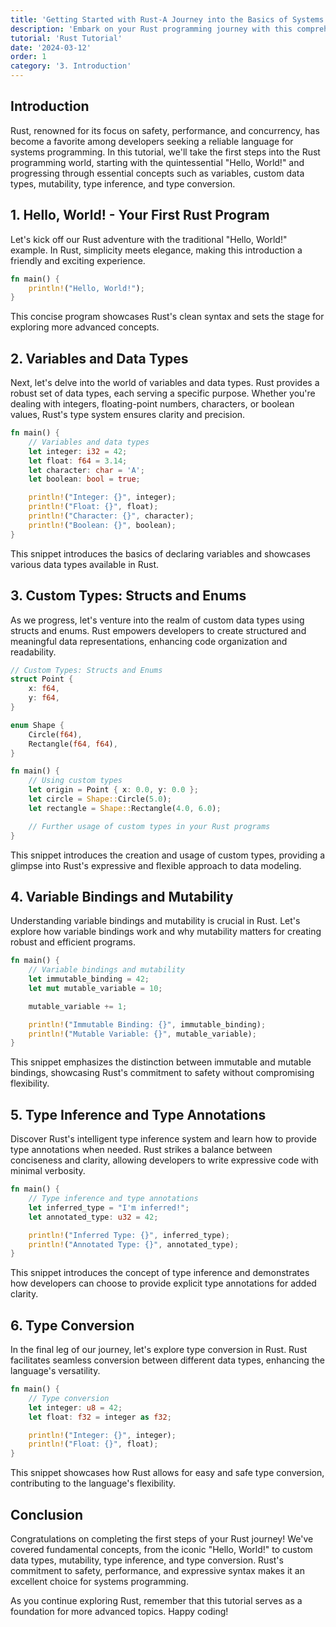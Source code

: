 ```yaml
---
title: 'Getting Started with Rust-A Journey into the Basics of Systems Programming'
description: 'Embark on your Rust programming journey with this comprehensive guide, from "Hello, World!" to custom data types and the intricacies of mutability. Discover the fundamentals of Rust that set it apart as a modern and reliable systems programming language.'
tutorial: 'Rust Tutorial'
date: '2024-03-12'
order: 1
category: '3. Introduction'  
---
```


## Introduction

Rust, renowned for its focus on safety, performance, and concurrency, has become a favorite among developers seeking a reliable language for systems programming. In this tutorial, we'll take the first steps into the Rust programming world, starting with the quintessential "Hello, World!" and progressing through essential concepts such as variables, custom data types, mutability, type inference, and type conversion.

## 1. Hello, World! - Your First Rust Program

Let's kick off our Rust adventure with the traditional "Hello, World!" example. In Rust, simplicity meets elegance, making this introduction a friendly and exciting experience.

```rust
fn main() {
    println!("Hello, World!");
}
```

This concise program showcases Rust's clean syntax and sets the stage for exploring more advanced concepts.

## 2. Variables and Data Types

Next, let's delve into the world of variables and data types. Rust provides a robust set of data types, each serving a specific purpose. Whether you're dealing with integers, floating-point numbers, characters, or boolean values, Rust's type system ensures clarity and precision.

```rust
fn main() {
    // Variables and data types
    let integer: i32 = 42;
    let float: f64 = 3.14;
    let character: char = 'A';
    let boolean: bool = true;

    println!("Integer: {}", integer);
    println!("Float: {}", float);
    println!("Character: {}", character);
    println!("Boolean: {}", boolean);
}
```

This snippet introduces the basics of declaring variables and showcases various data types available in Rust.

## 3. Custom Types: Structs and Enums

As we progress, let's venture into the realm of custom data types using structs and enums. Rust empowers developers to create structured and meaningful data representations, enhancing code organization and readability.

```rust
// Custom Types: Structs and Enums
struct Point {
    x: f64,
    y: f64,
}

enum Shape {
    Circle(f64),
    Rectangle(f64, f64),
}

fn main() {
    // Using custom types
    let origin = Point { x: 0.0, y: 0.0 };
    let circle = Shape::Circle(5.0);
    let rectangle = Shape::Rectangle(4.0, 6.0);

    // Further usage of custom types in your Rust programs
}
```

This snippet introduces the creation and usage of custom types, providing a glimpse into Rust's expressive and flexible approach to data modeling.

## 4. Variable Bindings and Mutability

Understanding variable bindings and mutability is crucial in Rust. Let's explore how variable bindings work and why mutability matters for creating robust and efficient programs.

```rust
fn main() {
    // Variable bindings and mutability
    let immutable_binding = 42;
    let mut mutable_variable = 10;

    mutable_variable += 1;

    println!("Immutable Binding: {}", immutable_binding);
    println!("Mutable Variable: {}", mutable_variable);
}
```

This snippet emphasizes the distinction between immutable and mutable bindings, showcasing Rust's commitment to safety without compromising flexibility.

## 5. Type Inference and Type Annotations

Discover Rust's intelligent type inference system and learn how to provide type annotations when needed. Rust strikes a balance between conciseness and clarity, allowing developers to write expressive code with minimal verbosity.

```rust
fn main() {
    // Type inference and type annotations
    let inferred_type = "I'm inferred!";
    let annotated_type: u32 = 42;

    println!("Inferred Type: {}", inferred_type);
    println!("Annotated Type: {}", annotated_type);
}
```

This snippet introduces the concept of type inference and demonstrates how developers can choose to provide explicit type annotations for added clarity.

## 6. Type Conversion

In the final leg of our journey, let's explore type conversion in Rust. Rust facilitates seamless conversion between different data types, enhancing the language's versatility.

```rust
fn main() {
    // Type conversion
    let integer: u8 = 42;
    let float: f32 = integer as f32;

    println!("Integer: {}", integer);
    println!("Float: {}", float);
}
```

This snippet showcases how Rust allows for easy and safe type conversion, contributing to the language's flexibility.

## Conclusion

Congratulations on completing the first steps of your Rust journey! We've covered fundamental concepts, from the iconic "Hello, World!" to custom data types, mutability, type inference, and type conversion. Rust's commitment to safety, performance, and expressive syntax makes it an excellent choice for systems programming.

As you continue exploring Rust, remember that this tutorial serves as a foundation for more advanced topics. Happy coding!

